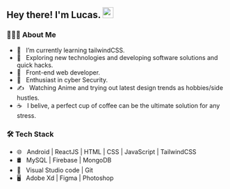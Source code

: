 <h2> Hey there! I'm Lucas. <img src="https://github.com/souvikguria98/souvikguria98/blob/master/Hi.gif" width="25"></h2>

<h3> 👨🏻‍💻 About Me </h3>

- 🔭 &nbsp; I’m currently learning tailwindCSS.
- 🤔 &nbsp; Exploring new technologies and developing software solutions and quick hacks.
- 💼 &nbsp; Front-end web developer.
- 🌱 &nbsp; Enthusiast in cyber Security.
- ✍️ &nbsp; Watching Anime and trying out latest design trends as hobbies/side hustles.
- ☕ &nbsp; I belive, a perfect cup of coffee can be the ultimate solution for any stress. 

<h3>🛠 Tech Stack</h3>

- 🌐 &nbsp; Android | ReactJS | HTML | CSS | JavaScript | TailwindCSS 
- 🛢 &nbsp; MySQL | Firebase | MongoDB
- 🔧 &nbsp; Visual Studio code | Git
- 🖥 &nbsp; Adobe Xd | Figma | Photoshop 
